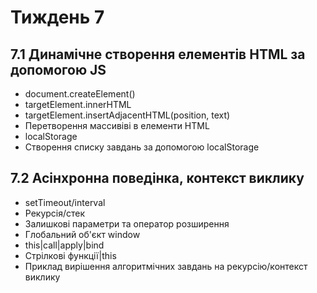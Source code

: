 # Тиждень 7

## 7.1 Динамічне створення елементів HTML за допомогою JS

- document.createElement()
- targetElement.innerHTML  
- targetElement.insertAdjacentHTML(position, text)
- Перетворення массивіві в елементи HTML
- localStorage
- Створення списку завдань за допомогою localStorage

## 7.2 Асінхронна поведінка, контекст виклику
- setTimeout/interval
- Рекурсія/стек
- Залишкові параметри та оператор розширення
- Глобальний об'єкт window
- this|call|apply|bind
- Стрілкові функції|this
- Приклад вирішення алгоритмічних завдань на рекурсію/контекст виклику
